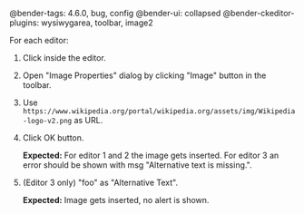 @bender-tags: 4.6.0, bug, config
@bender-ui: collapsed
@bender-ckeditor-plugins: wysiwygarea, toolbar, image2

For each editor:

1. Click inside the editor.
1. Open "Image Properties" dialog by clicking "Image" button in the toolbar.
1. Use `https://www.wikipedia.org/portal/wikipedia.org/assets/img/Wikipedia-logo-v2.png` as URL.
1. Click OK button.

   **Expected:** For editor 1 and 2 the image gets inserted. For editor 3 an error should be shown with msg "Alternative
   text is missing.".

1. (Editor 3 only) "foo" as "Alternative Text".

   **Expected:** Image gets inserted, no alert is shown.

